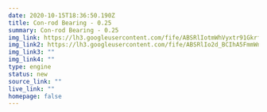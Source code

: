 ```yaml
---
date: 2020-10-15T18:36:50.190Z
title: Con-rod Bearing - 0.25
summary: Con-rod Bearing - 0.25
img_link: https://lh3.googleusercontent.com/fife/ABSRlIotmWhVyxtr91GkrfJPWNfxz_uLfVd19cpwqhM2WGtxYRMkTGSJan6s4GWu46HPiFrGASXCoFBWwBjlUxY8fHH_LPTIeT7TeQ_zsYbbbDfWQNbgrycc1-oI1VeBLW1H7UxydDQLkZbwKW5Jr6bh6QhR-Vbc0XTpYaGEeffRpssH8_S0dnsxJd7ungMEB5N0RJZqScq6xYhnMogjSInKVFaQYjnvNa0TB5Z-iq1tQ9uFzqp2zuh9w7N_fepI4JLmlDSkWCg6pwoYkQoWE42UWreJs0I33seP54xqAYyYHXM8VqFGtM-tWFH_JcfD7gkAF57iWx4iuZ1H1QGS81lmTgv-nZ4vyCQkKRQhC9lPf7QWV748to2tgr_ASpkNMlGKQsp8J01SkvE4pJAmsc2fvbir7WTEHs2-8oSF8G6Z5IabDsl3MRhsaGDOkhXhIELbT6H2mjuW8QqsKG624EJnE4vHU7zKX9Pk0wfUm9Eq_zi8GgkiHSplB8MYRoD-2_PzkMR6ICAw_5akzSgQ1fuBzJ-ujzvHSVa3meC7Lnaf1uiUHL06q301dpe-Y0f4kS334qy2yGKfKpGJXF2DUsi_00Ps9Sz74VT5A53suIAsviAJHiVNLC8UwV0pCD8pV0zjhf0_3Ji3uZtkcZMe4xQCLMQXVTDIGGIfTzGulH3K2y6sRs1eIdG0ye0H1FIYiqdgMpNYuVagLCov4KI3eVneCaJ4fTSV1WVgXQ=w795-h666-ft
img_link2: https://lh3.googleusercontent.com/fife/ABSRlIo2d_BCIhA5FmmWnEmf_qVHXvj0dbDmE86zOjqChh02AXJOGAOp0Nn-l-vFu3eLoVXpEYYOdgg7jXdy-bdoHIeP1cc0KAs6QmiLmUxCHe6QBn6js4xL6Z6vfRkFfjdMBGWorzEFJsHQ6VMj-sH9NPRox12Ly7y9OlF5naDTIBBXlVA8aFYZDfSLkOEKPQxpgdXJbCCv_A9zAzy0To9VyZqmLQQx4rfmkqMFhc9-alrNUs_6y-Nh-bZQkpSJ9CPHkNL5Q1GQsLCIWHMRZb0rMcIIVlwyyO3HLCrFRqfk1vlhOqFMxi3E-bzkUzpzsIP5gcotjk9HrwctTFRXEUUd7Fi1S4tWPxn50-LjuS9xUvehugckLsEoB5S3kh1oNvxiM9M1TaAH0xnrsyPJ7hIPXr2YJCWPy6yAOdg8vhn9PJwBcRhOOj8Rlwhw3Wbicp-atTr7cyNMOvf8IYJUcFQpv8qdWsfOAliC73lGWSuwGnJAzjJU542KN2yF7Qn-ZHLN-0QIpEM0XjSFGWb278FhbRHhtSyzCuwB3OMRS5zEakFn2uhOK4T-JWBUVVAdsoCOv26yuqh1ob81JgI_dP4JTHJhPZ3lmG39JklUfua4MvGS6wnXb1tIk-3pnczwZ-s92kgtT1sCCEEuD14UC7Whi3t3kAOC9MyBFlNewNHvQT-rzy4VfdcgOWCTnHUiI1pAGJtT0_s47xtqp_8tPT6owpIodAbHeTi8mg=w795-h666-ft
img_link3: ""
img_link4: ""
type: engine
status: new
source_link: ""
live_link: ""
homepage: false
---
```

